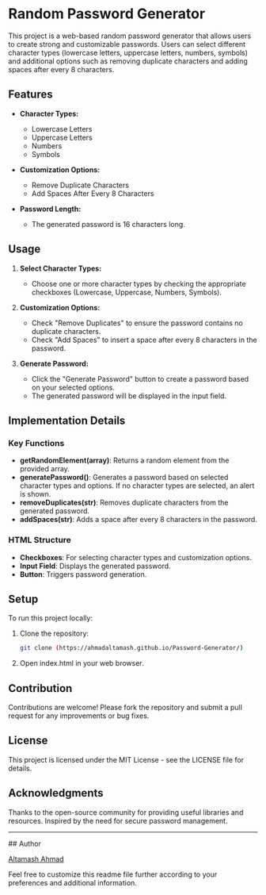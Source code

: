 # Random Password Generator

This project is a web-based random password generator that allows users to create strong and customizable passwords. Users can select different character types (lowercase letters, uppercase letters, numbers, symbols) and additional options such as removing duplicate characters and adding spaces after every 8 characters.

## Features

- **Character Types:**
  - Lowercase Letters
  - Uppercase Letters
  - Numbers
  - Symbols

- **Customization Options:**
  - Remove Duplicate Characters
  - Add Spaces After Every 8 Characters

- **Password Length:**
  - The generated password is 16 characters long.

## Usage

1. **Select Character Types:**
   - Choose one or more character types by checking the appropriate checkboxes (Lowercase, Uppercase, Numbers, Symbols).

2. **Customization Options:**
   - Check "Remove Duplicates" to ensure the password contains no duplicate characters.
   - Check "Add Spaces" to insert a space after every 8 characters in the password.

3. **Generate Password:**
   - Click the "Generate Password" button to create a password based on your selected options.
   - The generated password will be displayed in the input field.

## Implementation Details

### Key Functions

- **getRandomElement(array)**: Returns a random element from the provided array.
- **generatePassword()**: Generates a password based on selected character types and options. If no character types are selected, an alert is shown.
- **removeDuplicates(str)**: Removes duplicate characters from the generated password.
- **addSpaces(str)**: Adds a space after every 8 characters in the password.

### HTML Structure

- **Checkboxes**: For selecting character types and customization options.
- **Input Field**: Displays the generated password.
- **Button**: Triggers password generation.

## Setup

To run this project locally:

1. Clone the repository:
   ```bash
   git clone (https://ahmadaltamash.github.io/Password-Generator/)
2. Open index.html in your web browser.

## Contribution
Contributions are welcome! Please fork the repository and submit a pull request for any improvements or bug fixes.

## License
This project is licensed under the MIT License - see the LICENSE file for details.

## Acknowledgments
Thanks to the open-source community for providing useful libraries and resources.
Inspired by the need for secure password management.
<hr>
## Author

[Altamash Ahmad](https://github.com/AhmadAltamash)

Feel free to customize this readme file further according to your preferences and additional information.